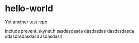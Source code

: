 # hello-world
Yet another test repo

include prevent_skynet.h
sasdasdasda
dasdasdas
dasdasdasda
sdasdasdasdasd
asdasdasd
